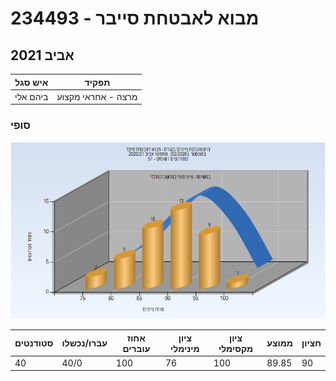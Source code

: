 # 234493 - מבוא לאבטחת סייבר

## אביב 2021

| איש סגל | תפקיד |
| ---- | ---- |
| ביהם אלי | מרצה - אחראי מקצוע |

### סופי

![202002 Finals](202002/Finals.png)

| סטודנטים | עברו/נכשלו | אחוז עוברים | ציון מינימלי | ציון מקסימלי | ממוצע | חציון |
| ---- | ---- | ---- | ---- | ---- | ---- | ---- |
| 40 | 40/0 | 100 | 76 | 100 | 89.85 | 90 |

